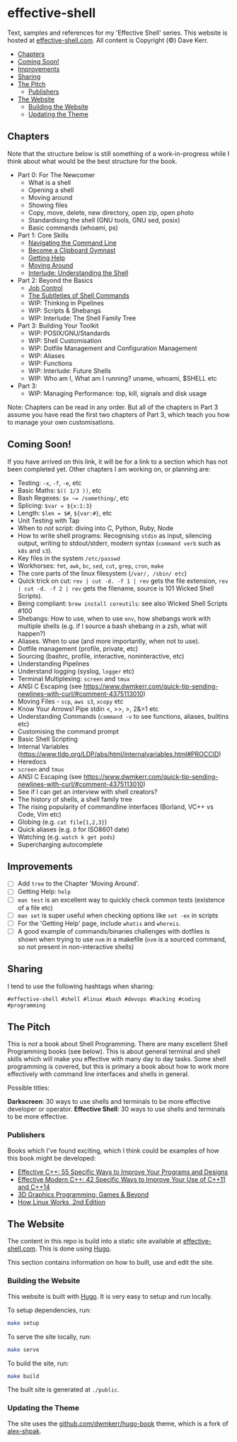 # effective-shell 

Text, samples and references for my 'Effective Shell' series. This website is hosted at [effective-shell.com](https://effective-shell.com). All content is Copyright (©) Dave Kerr.

<!-- vim-markdown-toc GFM -->

* [Chapters](#chapters)
* [Coming Soon!](#coming-soon)
* [Improvements](#improvements)
* [Sharing](#sharing)
* [The Pitch](#the-pitch)
    * [Publishers](#publishers)
* [The Website](#the-website)
    * [Building the Website](#building-the-website)
    * [Updating the Theme](#updating-the-theme)

<!-- vim-markdown-toc -->

## Chapters

Note that the structure below is still something of a work-in-progress while I think about what would be the best structure for the book.

- Part 0: For The Newcomer
    - What is a shell
    - Opening a shell
    - Moving around
    - Showing files
    - Copy, move, delete, new directory, open zip, open photo
    - Standardising the shell (GNU tools, GNU sed, posix)
    - Basic commands (whoami, ps)
- Part 1: Core Skills
    - [Navigating the Command Line](http://www.dwmkerr.com/effective-shell-part-1-navigating-the-command-line/)
    - [Become a Clipboard Gymnast](http://www.dwmkerr.com/effective-shell-part-2-become-a-clipboard-gymnast/)
    - [Getting Help](http://www.dwmkerr.com/effective-shell-part-3-getting-hepl)
    - [Moving Around](https://dwmkerr.com/effective-shell-4-moving-around/)
    - [Interlude: Understanding the Shell](https://dwmkerr.com/effective-shell-part-5-understanding-the-shell/)
- Part 2: Beyond the Basics
    - [Job Control](https://dwmkerr.com/effective-shell-6-job-control/)
    - [The Subtleties of Shell Commands](https://dwmkerr.com/effective-shell-7-shell-commands/)
    - WIP: Thinking in Pipelines
    - WIP: Scripts & Shebangs
    - WIP: Interlude: The Shell Family Tree
- Part 3: Building Your Toolkit
    - WIP: POSIX/GNU/Standards
    - WIP: Shell Customisation
    - WIP: Dotfile Management and Configuration Management
    - WIP: Aliases
    - WIP: Functions
    - WIP: Interlude: Future Shells
    - WIP: Who am I, What am I running? uname, whoami, $SHELL etc
- Part 3: 
    - WIP: Managing Performance: top, kill, signals and disk usage

Note: Chapters can be read in any order. But all of the chapters in Part 3 assume you have read the first two chapters of Part 3, which teach you how to manage your own customisations.

## Coming Soon!

If you have arrived on this link, it will be for a link to a section which has not been completed yet. Other chapters I am working on, or planning are:

- Testing: `-x`, `-f`, `-e`, etc
- Basic Maths: `$(( 1/3 ))`, etc
- Bash Regexes: `$x ~= /something/`, etc
- Splicing: `$var = ${x:1:3}`
- Length: `$len = $#`, `${var:#}`, etc
- Unit Testing with Tap
- When to *not* script: diving into C, Python, Ruby, Node
- How to write shell programs: Recognising `stdin` as input, silencing output, writing to stdout/stderr, modern syntax (`command verb` such as `k8s` and `s3`).
- Key files in the system `/etc/passwd`
- Workhorses: `fmt`, `awk`, `bc`, `sed`, `cut`, `grep`, `cron`, `make`
- The core parts of the linux filesystem (`/var/, /sbin/ etc`)
- Quick trick on cut: `rev | cut -d. -f 1 | rev` gets the file extension, `rev | cut -d. -f 2 | rev` gets the filename, source is 101 Wicked Shell Scripts).
- Being compliant: `brew install coreutils`: see also Wicked Shell Scripts #100
- Shebangs: How to use, when to use `env`, how shebangs work with multiple shells (e.g. if I source a bash shebang in a zsh, what will happen?)
- Aliases. When to use (and more importantly, when not to use).
- Dotfile management (profile, private, etc)
- Sourcing (bashrc, profile, interactive, noninteractive, etc)
- Understanding Pipelines
- Understand logging (syslog, `logger` etc)
- Terminal Multiplexing: `screen` and `tmux`
- ANSI C Escaping (see https://www.dwmkerr.com/quick-tip-sending-newlines-with-curl/#comment-4375113010)
- Moving Files - `scp`, `aws s3`, `xcopy` etc
- Know Your Arrows! Pipe stdin <, >>, >, 2&>1 etc
- Understanding Commands (`command -v` to see functions, aliases, builtins etc)
- Customising the command prompt
- Basic Shell Scripting
- Internal Variables (https://www.tldp.org/LDP/abs/html/internalvariables.html#PROCCID)
- Heredocs
- `screen` and `tmux`
- ANSI C Escaping (see https://www.dwmkerr.com/quick-tip-sending-newlines-with-curl/#comment-4375113010)
- See if I can get an interview with shell creators?
- The history of shells, a shell family tree
- The rising popularity of commandline interfaces (Borland, VC++ vs Code, Vim etc)
- Globing (e.g. `cat file{1,2,3}`)
- Quick aliases (e.g. `D` for ISO8601 date)
- Watching (e.g. `watch k get pods`)
- Supercharging autocomplete

## Improvements

- [ ] Add `tree` to the Chapter 'Moving Around'.
- [ ] Getting Help: `help`
- [ ] `man test` is an excellent way to quickly check common tests (existence of a file etc)
- [ ] `man set` is super useful when checking options like `set -ex` in scripts
- [ ] For the 'Getting Help' page, include `whatis` and `whereis`.
- [ ] A good example of commands/binaries challenges with dotfiles is shown when trying to use `nvm` in a makefile (`nvm` is a sourced command, so not present in non-interactive shells)

## Sharing

I tend to use the following hashtags when sharing:

```
#effective-shell #shell #linux #bash #devops #hacking #coding #programming
```

## The Pitch

This is _not_ a book about Shell Programming. There are many excellent Shell Programming books (see below). This is about general terminal and shell skills which will make you effective with many day to day tasks. Some shell programming is covered, but this is primary a book about how to work more effectively with command line interfaces and shells in general.

Possible titles:

**Darkscreen**: 30 ways to use shells and terminals to be more effective developer or operator.
**Effective Shell**: 30 ways to use shells and terminals to be more effective.

### Publishers

Books which I've found exciting, which I think could be examples of how this book might be developed:

- [Effective C++: 55 Specific Ways to Improve Your Programs and Designs](https://www.amazon.com/Effective-Specific-Improve-Programs-Designs/dp/0321334876)
- [Effective Modern C++: 42 Specific Ways to Improve Your Use of C++11 and C++14](https://www.amazon.com/Effective-Modern-Specific-Ways-Improve/dp/1491903996)
- [3D Graphics Programming: Games & Beyond](https://www.amazon.com/3D-Graphics-Programming-Games-Beyond/dp/0672319292/)
- [How Linux Works, 2nd Edition](https://nostarch.com/howlinuxworks2)

## The Website

The content in this repo is build into a static site available at [effective-shell.com](https://effective-shell). This is done using [Hugo](https://gohugo.io/).

This section contains information on how to built, use and edit the site.

### Building the Website

This website is built with [Hugo](https://gohugo.io/). It is very easy to setup and run locally.

To setup dependencies, run:

```sh
make setup
```

To serve the site locally, run:

```sh
make serve
```

To build the site, run:

```sh
make build
```

The built site is generated at `./public`.

### Updating the Theme

The site uses the [github.com/dwmkerr/hugo-book](https://github.com/dwmkerr/hugo-book) theme, which is a fork of [alex-shpak](https://github.com/alex-shpak/hugo-book).
